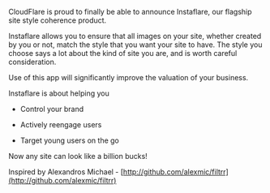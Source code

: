 CloudFlare is proud to finally be able to announce Instaflare,
our flagship site style coherence product.

Instaflare allows you to ensure that all images on your site,
whether created by you or not, match the style that you want your site to have.
The style you choose says a lot about the kind of site you are, and is worth
careful consideration.

Use of this app will significantly improve the valuation of your business.

Instaflare is about helping you

* Control your brand

* Actively reengage users

* Target young users on the go

Now any site can look like a billion bucks!

Inspired by Alexandros Michael -  [http://github.com/alexmic/filtrr](http://github.com/alexmic/filtrr)